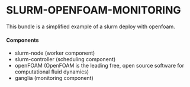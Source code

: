 # SLURM-OPENFOAM-MONITORING

This bundle is a simplified example of a slurm deploy with openfoam.

#### Components
* slurm-node (worker component)
* slurm-controller (scheduling component)
* openFOAM (OpenFOAM is the leading free, open source software for computational fluid dynamics)
* ganglia (monitoring component)

